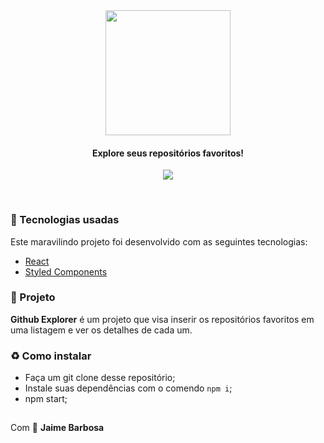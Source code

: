 <div align="center">
  <img width="200" height="200" src="https://user-images.githubusercontent.com/17276957/80036172-9e744600-84c7-11ea-9f08-42668e99147a.png">
</div>
<h4 align="center">
  <b>Explore seus repositórios favoritos!</b>
</h4>
<p align="center">
  <a href="https://www.linkedin.com/in/jaimebs" >
    <img src="https://img.shields.io/badge/siga-LinkedIn-blue.svg" />
  </a>
</p>

<br>

### :rocket: Tecnologias usadas
Este maravilindo projeto foi desenvolvido com as seguintes tecnologias:
- [React](https://pt-br.reactjs.org/)
- [Styled Components](https://styled-components.com/)

### :muscle: Projeto

<b>Github Explorer</b> é um projeto que visa inserir os repositórios favoritos em uma listagem e ver os detalhes de cada um. 

### :recycle: Como instalar

- Faça um git clone desse repositório;
- Instale suas dependências com o comendo `npm i`;
- npm start;

##

Com 💜 **Jaime Barbosa**
